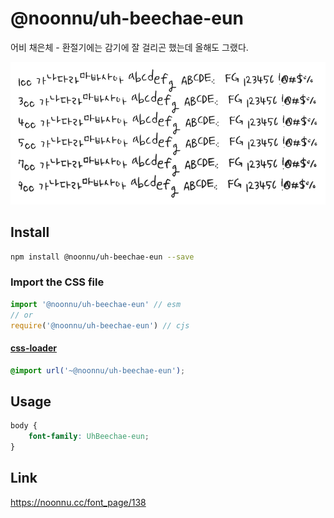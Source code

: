 # @noonnu/uh-beechae-eun

어비 채은체 - 환절기에는 감기에 잘 걸리곤 했는데 올해도 그랬다.

![example](./example.png)

## Install

```bash
npm install @noonnu/uh-beechae-eun --save
```

### Import the CSS file

```js
import '@noonnu/uh-beechae-eun' // esm
// or
require('@noonnu/uh-beechae-eun') // cjs
```

#### [css-loader](https://github.com/webpack-contrib/css-loader)

```css
@import url('~@noonnu/uh-beechae-eun');
```

## Usage

```css
body {
    font-family: UhBeechae-eun;
}
```

## Link

https://noonnu.cc/font_page/138
